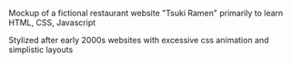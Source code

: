 Mockup of a fictional restaurant website "Tsuki Ramen" primarily to learn HTML, CSS, Javascript 

Stylized after early 2000s websites with excessive css animation and simplistic layouts
